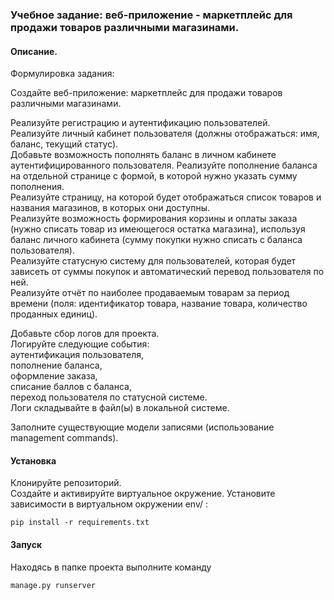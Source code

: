 ### Учебное задание: веб-приложение - маркетплейс для продажи товаров различными магазинами.
#### Описание.
Формулировка задания:  
  
Создайте веб-приложение: маркетплейс для продажи товаров различными магазинами.  
  
Реализуйте регистрацию и аутентификацию пользователей.  
Реализуйте личный кабинет пользователя (должны отображаться: имя, баланс, текущий статус).  
Добавьте возможность пополнять баланс в личном кабинете аутентифицированного пользователя. Реализуйте пополнение баланса на отдельной странице с формой, в которой нужно указать сумму пополнения.  
Реализуйте страницу, на которой будет отображаться список товаров и названия магазинов, в которых они доступны.  
Реализуйте возможность формирования корзины и оплаты заказа (нужно списать товар из имеющегося остатка магазина), используя баланс личного кабинета (сумму покупки нужно списать с баланса пользователя).  
Реализуйте статусную систему для пользователей, которая будет зависеть от суммы покупок и автоматический перевод пользователя по ней.  
Реализуйте отчёт по наиболее продаваемым товарам за период времени (поля: идентификатор товара, название товара, количество проданных единиц).  

Добавьте сбор логов для проекта.  
Логируйте следующие события:  
аутентификация пользователя,  
пополнение баланса,  
оформление заказа,  
списание баллов с баланса,  
переход пользователя по статусной системе.  
Логи складывайте в файл(ы) в локальной системе.
  
Заполните существующие модели записями  (использование management commands).
#### Установка
Клонируйте репозиторий.  
Создайте и активируйте виртуальное окружение.
Установите зависимости в виртуальном окружении env/ :
```
pip install -r requirements.txt
```

#### Запуск
Находясь в папке проекта выполните команду
```
manage.py runserver
```
